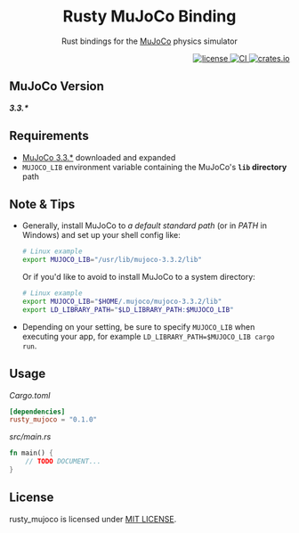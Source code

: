 <div align="center">
    <h1>Rusty MuJoCo Binding</h1>
    <p>Rust bindings for the <a href="https://mujoco.org">MuJoCo</a> physics simulator</p>
</div>

<div align="right">
    <a href="https://github.com/rust-control/rusty_mujoco/blob/main/LICENSE">
        <img alt="license" src="https://img.shields.io/crates/l/rusty_mujoco.svg"/>
    </a>
    <a href="https://github.com/rust-control/rusty_mujoco/actions">
        <img alt="CI" src="https://github.com/rust-control/rusty_mujoco/workflows/CI/badge.svg?branch=main"/>
    </a>
    <a href="https://crates.io/crates/rusty_mujoco">
        <img alt="crates.io" src="https://img.shields.io/crates/v/rusty_mujoco.svg"/>
    </a>
</div>

## MuJoCo Version

_**3.3.\***_

## Requirements

- [MuJoCo 3.3.*](https://github.com/google-deepmind/mujoco/releases) downloaded and expanded
- `MUJOCO_LIB` environment variable containing the MuJoCo's **`lib` directory** path

## Note & Tips

- Generally, install MuJoCo to _a default standard path_ (or in _PATH_ in Windows) and set up your shell config like:
  ```sh
  # Linux example
  export MUJOCO_LIB="/usr/lib/mujoco-3.3.2/lib"
  ```
  Or if you'd like to avoid to install MuJoCo to a system directory:
  ```sh
  # Linux example
  export MUJOCO_LIB="$HOME/.mujoco/mujoco-3.3.2/lib"
  export LD_LIBRARY_PATH="$LD_LIBRARY_PATH:$MUJOCO_LIB"
  ```
- Depending on your setting, be sure to specify `MUJOCO_LIB` when executing your app, for example `LD_LIBRARY_PATH=$MUJOCO_LIB cargo run`.

## Usage

*Cargo.toml*
```toml
[dependencies]
rusty_mujoco = "0.1.0"
```

*src/main.rs*
```rust
fn main() {
    // TODO DOCUMENT...
}
```

## License

rusty_mujoco is licensed under [MIT LICENSE](https://github.com/rust-control/rusty_mujoco/blob/main/LICENSE).
